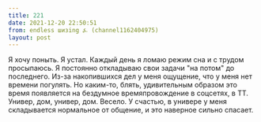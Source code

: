 ```yaml
---
title: 221
date: 2021-12-20 22:50:51
from: endless шизing ⍼ (channel1162404975)
layout: post
---
```


Я хочу поныть. 
Я устал. Каждый день я ломаю режим сна и с трудом просыпаюсь. Я постоянно откладываю свои задачи "на потом" до последнего. Из-за накопившихся дел у меня ощущение, что у меня нет времени погулять. Но каким-то, блять, удивительным образом это время появляется на бездумное времяпровождение в соцсетях, в ТТ.
Универ, дом, универ, дом. Весело.
У счастью, в универе у меня складывается нормальное от общение, и это наверное сильно спасает.
